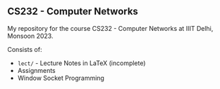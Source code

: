 ## CS232 - Computer Networks

My repository for the course CS232 - Computer Networks at IIIT Delhi, Monsoon 2023.

Consists of:

- `lect/` - Lecture Notes in LaTeX (incomplete)
- Assignments
- Window Socket Programming